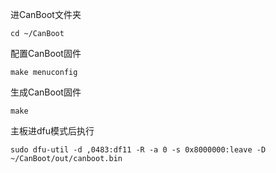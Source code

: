 进CanBoot文件夹
```
cd ~/CanBoot
```

配置CanBoot固件
```
make menuconfig
```

生成CanBoot固件
```
make
```

主板进dfu模式后执行
```
sudo dfu-util -d ,0483:df11 -R -a 0 -s 0x8000000:leave -D  ~/CanBoot/out/canboot.bin
```